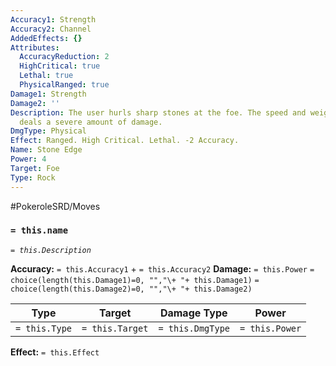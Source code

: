 ```yaml
---
Accuracy1: Strength
Accuracy2: Channel
AddedEffects: {}
Attributes:
  AccuracyReduction: 2
  HighCritical: true
  Lethal: true
  PhysicalRanged: true
Damage1: Strength
Damage2: ''
Description: The user hurls sharp stones at the foe. The speed and weight of the stones
  deals a severe amount of damage.
DmgType: Physical
Effect: Ranged. High Critical. Lethal. -2 Accuracy.
Name: Stone Edge
Power: 4
Target: Foe
Type: Rock
---
```


#PokeroleSRD/Moves

### `= this.name` 
*`= this.Description`*

**Accuracy:** `= this.Accuracy1` + `= this.Accuracy2`
**Damage:** `= this.Power` `= choice(length(this.Damage1)=0, "","\+ "+ this.Damage1)` `= choice(length(this.Damage2)=0, "","\+ "+ this.Damage2)`

| Type          | Target          | Damage Type          | Power          |
| ------------- | --------------- | ---------------- | -------------- |
| `= this.Type` | `= this.Target` | `= this.DmgType` | `= this.Power` | 

**Effect:** `= this.Effect`